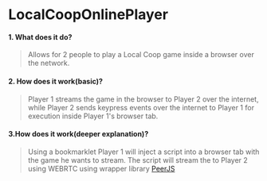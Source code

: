 # LocalCoopOnlinePlayer
  #### 1. What does it do?
  >Allows for 2 people to play a Local Coop 
  >game inside a browser over the network.
  #### 2. How does it work(basic)?
  >Player 1 streams the game in the browser to Player 2 over the internet,
  >while Player 2 sends keypress events over the internet to Player 1 for
  >execution inside Player 1's browser tab.
  #### 3.How does it work(deeper explanation)?
  >Using a bookmarklet Player 1 will inject a script into a browser tab 
  >with the game he wants to stream. The script will stream the <canvas>
  >to Player 2 using WEBRTC using wrapper library [PeerJS](https://peerjs.com/) 
      

